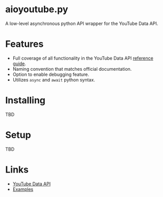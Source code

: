 # **aioyoutube**.**py**
A low-level asynchronous python API wrapper for the YouTube Data API.

# Features
* Full coverage of all functionality in the YouTube Data API [reference guide](https://developers.google.com/youtube/v3/docs).
* Naming convention that matches official documentation.
* Option to enable debugging feature.
* Utilizes `async` and `await` python syntax.

# Installing
TBD

# Setup 
TBD

# Links
* [YouTube Data API](https://developers.google.com/youtube/v3)
* [Examples](https://github.com/im-mde/aioyoutube.py/tree/master/examples)